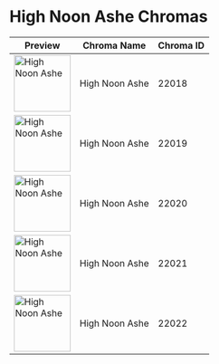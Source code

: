 # High Noon Ashe Chromas

| Preview | Chroma Name | Chroma ID |
|---|---|---|
| <img src='https://raw.communitydragon.org/latest/plugins/rcp-be-lol-game-data/global/default/v1/champion-chroma-images/22/22018.png' alt='High Noon Ashe' width='100'> | High Noon Ashe | 22018 |
| <img src='https://raw.communitydragon.org/latest/plugins/rcp-be-lol-game-data/global/default/v1/champion-chroma-images/22/22019.png' alt='High Noon Ashe' width='100'> | High Noon Ashe | 22019 |
| <img src='https://raw.communitydragon.org/latest/plugins/rcp-be-lol-game-data/global/default/v1/champion-chroma-images/22/22020.png' alt='High Noon Ashe' width='100'> | High Noon Ashe | 22020 |
| <img src='https://raw.communitydragon.org/latest/plugins/rcp-be-lol-game-data/global/default/v1/champion-chroma-images/22/22021.png' alt='High Noon Ashe' width='100'> | High Noon Ashe | 22021 |
| <img src='https://raw.communitydragon.org/latest/plugins/rcp-be-lol-game-data/global/default/v1/champion-chroma-images/22/22022.png' alt='High Noon Ashe' width='100'> | High Noon Ashe | 22022 |
